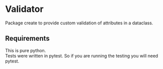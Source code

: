# Validator

Package create to provide custom validation of attributes in a dataclass. 

## Requirements

This is pure python.  
Tests were written in pytest. So if you are running the testing you will need pytest.
